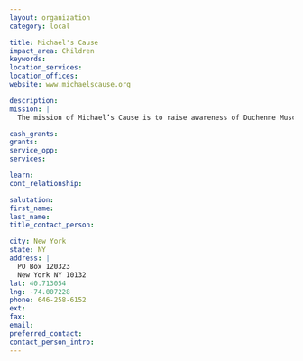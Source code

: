 ```yaml
---
layout: organization
category: local

title: Michael's Cause
impact_area: Children
keywords: 
location_services: 
location_offices: 
website: www.michaelscause.org

description: 
mission: |
  The mission of Michael’s Cause is to raise awareness of Duchenne Muscular Dystrophy as well as direct funding for research by building a strong foundation for future treatments and a possible cure. Our goal is to save our son’s life and the many thousands of boys afflicted with this fatal disease.

cash_grants: 
grants: 
service_opp: 
services: 

learn: 
cont_relationship: 

salutation: 
first_name: 
last_name: 
title_contact_person: 

city: New York
state: NY
address: |
  PO Box 120323     
  New York NY 10132
lat: 40.713054
lng: -74.007228
phone: 646-258-6152
ext: 
fax: 
email: 
preferred_contact: 
contact_person_intro: 
---
```

